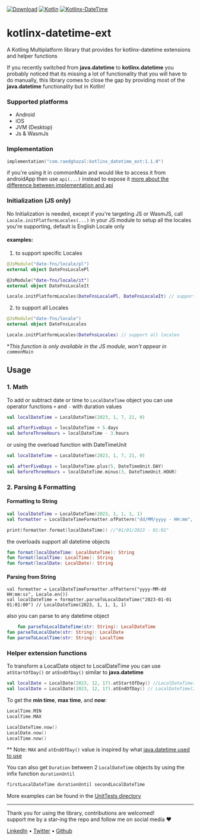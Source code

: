 [![Download](https://img.shields.io/maven-central/v/com.raedghazal/kotlinx_datetime_ext)](https://repo1.maven.org/maven2/com/raedghazal/kotlinx_datetime_ext)
[![Kotlin](https://img.shields.io/badge/kotlin-1.9.21-blue.svg?logo=kotlin)](http://kotlinlang.org)
[![Kotlinx-DateTime](https://img.shields.io/badge/kotlinx--datetime-0.5.0-blue)](https://github.com/Kotlin/kotlinx-datetime)
# kotlinx-datetime-ext
A Kotling Multiplatform library that provides for kotlinx-datetime extensions and helper functions

If you recently switched from **java.datetime** to **kotlinx.datetime** you probably noticed that its missing a lot of functionality that you will have to do manually, this library comes to close the gap by providing most of the **java.datetime** functionality but in Kotlin!


### Supported platforms
- Android
- iOS
- JVM (Desktop)
- Js & WasmJs


### Implementation
```kt
implementation("com.raedghazal:kotlinx_datetime_ext:1.1.0")
```
if you're using it in commonMain and would like to access it from androidApp then use `api(...)` instead to expose it [more about the difference between implementation and api](https://stackoverflow.com/a/44419574/10834775)


### Initialization (JS only)
No Initialization is needed, except if you're targeting JS or WasmJS, call `Locale.initPlatformLocales(...)` in your JS module to setup all the locales you're supporting, default is English Locale only

#### examples:
1. to support specific Locales
```kt
@JsModule("date-fns/locale/pl")
external object DateFnsLocalePl

@JsModule("date-fns/locale/it")
external object DateFnsLocaleIt

Locale.initPlatformLocales(DateFnsLocalePl, DateFnsLocaleIt) // support "pl" and "it" locales
```
2. to support all Locales
```kt
@JsModule("date-fns/locale")
external object DateFnsLocales

Locale.initPlatformLocales(DateFnsLocales) // support all locales 
```

**This function is only available in the JS module, won't appear in `commonMain`*


## Usage

### 1. Math
To add or subtract date or time to `LocalDateTime` object
you can use operator functions `+` and `-` with duration values
```kt
val localDateTime = LocalDateTime(2023, 1, 7, 21, 0)

val afterFiveDays = localDateTime + 5.days
val beforeThreeHours = localDateTime - 3.hours
```

or using the overload function with DateTimeUnit
```kt
val localDateTime = LocalDateTime(2023, 1, 7, 21, 0)

val afterFiveDays = localDateTime.plus(5, DateTimeUnit.DAY)
val beforeThreeHours = localDateTime.minus(3, DateTimeUnit.HOUR)
```

### 2. Parsing & Formatting
#### Formatting to String

```kt
val localDateTime = LocalDateTime(2023, 1, 1, 1, 1)
val formatter = LocalDateTimeFormatter.ofPattern("dd/MM/yyyy - HH:mm", Locale.en())

print(formatter.format(localDateTime)) //"01/01/2023 - 01:01"
```
the overloads support all datetime objects
```kt
fun format(localDateTime: LocalDateTime): String
fun format(localTime: LocalTime): String
fun format(localDate: LocalDate): String
```

#### Parsing from String
```
val formatter = LocalDateTimeFormatter.ofPattern("yyyy-MM-dd HH:mm:ss", Locale.en())
val localDateTime = formatter.parseToLocalDateTime("2023-01-01 01:01:00") // LocalDateTime(2023, 1, 1, 1, 1)
```
also you can parse to any datetime object
```kt
    fun parseToLocalDateTime(str: String): LocalDateTime
fun parseToLocalDate(str: String): LocalDate
fun parseToLocalTime(str: String): LocalTime
```

### Helper extension functions

To transform a LocalDate object to LocalDateTime you can use `atStartOfDay()` or `atEndOfDay()` similar to **java.datetime**

```kt
val localDate = LocalDate(2023, 12, 17).atStartOfDay() //LocalDateTime(2023, 12, 17, 0, 0)
val localDate = LocalDate(2023, 12, 17).atEndOfDay() // LocalDateTime(2023, 12, 17, 23, 59, 59, 999999999)
```

To get the **min time**, **max time**, and **now**:
```kt
LocalTime.MIN
LocalTime.MAX

LocalDateTime.now()
LocalDate.now()
LocalTime.now()
```

** Note: `MAX` and `atEndOfDay()` value is inspired by what [java.datetime used to use](https://cs.android.com/android/platform/superproject/+/master:libcore/ojluni/src/main/java/java/time/LocalTime.java;drc=63ed7b354cbcc49d2f05037026921b59be49d342;l=128)

You can also get `Duration` between 2 `LocalDateTime` objects by using the infix function `durationUntil`
```kt
firstLocalDateTime durationUntil secondLocalDateTime
```

More examples can be found in the [UnitTests directory](https://github.com/RaedGhazal/kotlinx-datetime-ext/tree/main/shared/src/commonTest/kotlin/com/raedghazal/kotlinx_datetime_ext)

---
Thank you for using the library, contributions are welcomed!  
support me by a star-ing the repo and follow me on social media ❤️

[LinkedIn](https://www.linkedin.com/in/raed-o-ghazal/) • [Twitter](https://twitter.com/RaedOGhazal) • [Github](https://github.com/RaedGhazal)
